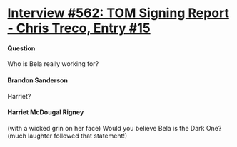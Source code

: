 # [Interview #562: TOM Signing Report - Chris Treco, Entry #15](https://www.theoryland.com/intvmain.php?i=562#15)

#### Question

Who is Bela really working for?

#### Brandon Sanderson

Harriet?

#### Harriet McDougal Rigney

(with a wicked grin on her face) Would you believe Bela is the Dark One? (much laughter followed that statement!)

